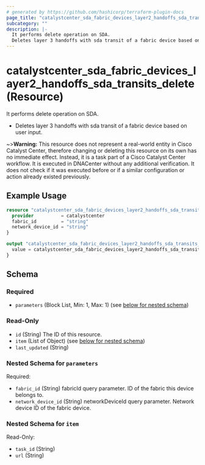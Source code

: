 ```yaml
---
# generated by https://github.com/hashicorp/terraform-plugin-docs
page_title: "catalystcenter_sda_fabric_devices_layer2_handoffs_sda_transits_delete Resource - terraform-provider-catalystcenter"
subcategory: ""
description: |-
  It performs delete operation on SDA.
  Deletes layer 3 handoffs with sda transit of a fabric device based on user input.
---
```


# catalystcenter_sda_fabric_devices_layer2_handoffs_sda_transits_delete (Resource)

It performs delete operation on SDA.

- Deletes layer 3 handoffs with sda transit of a fabric device based on user input.



~>**Warning:**
This resource does not represent a real-world entity in Cisco Catalyst Center, therefore changing or deleting this resource on its own has no immediate effect.
Instead, it is a task part of a Cisco Catalyst Center workflow. It is executed in DNACenter without any additional verification. It does not check if it was executed before or if a similar configuration or action already existed previously.

## Example Usage

```terraform
resource "catalystcenter_sda_fabric_devices_layer2_handoffs_sda_transits_delete" "example" {
  provider          = catalystcenter
  fabric_id         = "string"
  network_device_id = "string"
}

output "catalystcenter_sda_fabric_devices_layer2_handoffs_sda_transits_delete_example" {
  value = catalystcenter_sda_fabric_devices_layer2_handoffs_sda_transits_delete.example
}
```

<!-- schema generated by tfplugindocs -->
## Schema

### Required

- `parameters` (Block List, Min: 1, Max: 1) (see [below for nested schema](#nestedblock--parameters))

### Read-Only

- `id` (String) The ID of this resource.
- `item` (List of Object) (see [below for nested schema](#nestedatt--item))
- `last_updated` (String)

<a id="nestedblock--parameters"></a>
### Nested Schema for `parameters`

Required:

- `fabric_id` (String) fabricId query parameter. ID of the fabric this device belongs to.
- `network_device_id` (String) networkDeviceId query parameter. Network device ID of the fabric device.


<a id="nestedatt--item"></a>
### Nested Schema for `item`

Read-Only:

- `task_id` (String)
- `url` (String)

